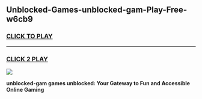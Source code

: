 
## Unblocked-Games-unblocked-gam-Play-Free-w6cb9
<h3>
<a href="https://premium76.site?title=unblocked-gam&ref=20A">CLICK TO PLAY</a></h3>
<hr>

<h3>
<a href="https://premium76.site?title=unblocked-gam&ref=20A">CLICK 2 PLAY</a>
  
</h3>

<a href="https://premium76.site?title=unblocked-gam&ref=20A"><img src="https://clearcache.store/games.png"></a>


**unblocked-gam games unblocked: Your Gateway to Fun and Accessible Online Gaming**
